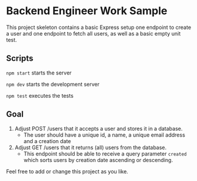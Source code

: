 # Backend Engineer Work Sample

This project skeleton contains a basic Express setup one endpoint to create a user and one endpoint to fetch all users, as well as a basic empty unit test.

## Scripts

`npm start` starts the server

`npm dev` starts the development server

`npm test` executes the tests

## Goal

1. Adjust POST /users that it accepts a user and stores it in a database.
    - The user should have a unique id, a name, a unique email address and a creation date
2. Adjust GET /users that it returns (all) users from the database.
    - This endpoint should be able to receive a query parameter `created` which sorts users by creation date ascending or descending.

Feel free to add or change this project as you like.

